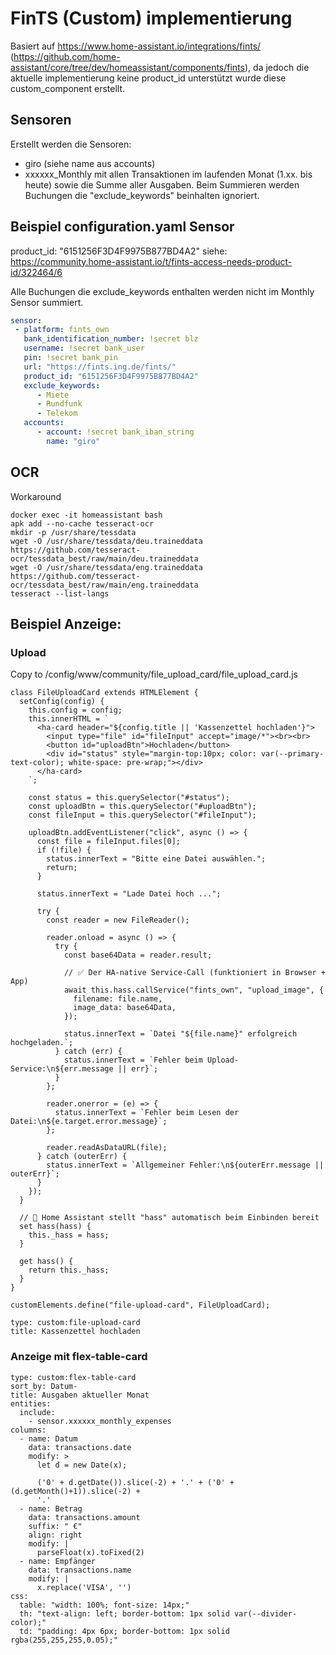 # FinTS (Custom) implementierung
Basiert auf https://www.home-assistant.io/integrations/fints/ (https://github.com/home-assistant/core/tree/dev/homeassistant/components/fints), 
da jedoch die aktuelle implementierung keine product_id unterstützt wurde diese custom_component erstellt. 

## Sensoren

Erstellt werden die Sensoren:
- giro (siehe name aus accounts)
- xxxxxx_Monthly mit allen Transaktionen im laufenden Monat (1.xx. bis heute) sowie die Summe aller Ausgaben.
  Beim Summieren werden Buchungen die  "exclude_keywords" beinhalten ignoriert.

## Beispiel configuration.yaml Sensor

product_id: "6151256F3D4F9975B877BD4A2" siehe: https://community.home-assistant.io/t/fints-access-needs-product-id/322464/6

Alle Buchungen die exclude_keywords enthalten werden nicht im Monthly Sensor summiert. 

```yaml
sensor:
 - platform: fints_own
   bank_identification_number: !secret blz
   username: !secret bank_user
   pin: !secret bank_pin
   url: "https://fints.ing.de/fints/"
   product_id: "6151256F3D4F9975B877BD4A2"
   exclude_keywords:
      - Miete
      - Rundfunk
      - Telekom
   accounts:
      - account: !secret bank_iban_string
        name: "giro"
```

## OCR
Workaround
```
docker exec -it homeassistant bash
apk add --no-cache tesseract-ocr
mkdir -p /usr/share/tessdata
wget -O /usr/share/tessdata/deu.traineddata https://github.com/tesseract-ocr/tessdata_best/raw/main/deu.traineddata
wget -O /usr/share/tessdata/eng.traineddata https://github.com/tesseract-ocr/tessdata_best/raw/main/eng.traineddata
tesseract --list-langs
```


## Beispiel Anzeige:

### Upload
Copy to /config/www/community/file_upload_card/file_upload_card.js 
```
class FileUploadCard extends HTMLElement {
  setConfig(config) {
    this.config = config;
    this.innerHTML = `
      <ha-card header="${config.title || 'Kassenzettel hochladen'}">
        <input type="file" id="fileInput" accept="image/*"><br><br>
        <button id="uploadBtn">Hochladen</button>
        <div id="status" style="margin-top:10px; color: var(--primary-text-color); white-space: pre-wrap;"></div>
      </ha-card>
    `;

    const status = this.querySelector("#status");
    const uploadBtn = this.querySelector("#uploadBtn");
    const fileInput = this.querySelector("#fileInput");

    uploadBtn.addEventListener("click", async () => {
      const file = fileInput.files[0];
      if (!file) {
        status.innerText = "Bitte eine Datei auswählen.";
        return;
      }

      status.innerText = "Lade Datei hoch ...";

      try {
        const reader = new FileReader();

        reader.onload = async () => {
          try {
            const base64Data = reader.result;

            // ✅ Der HA-native Service-Call (funktioniert in Browser + App)
            await this.hass.callService("fints_own", "upload_image", {
              filename: file.name,
              image_data: base64Data,
            });

            status.innerText = `Datei "${file.name}" erfolgreich hochgeladen.`;
          } catch (err) {
            status.innerText = `Fehler beim Upload-Service:\n${err.message || err}`;
          }
        };

        reader.onerror = (e) => {
          status.innerText = `Fehler beim Lesen der Datei:\n${e.target.error.message}`;
        };

        reader.readAsDataURL(file);
      } catch (outerErr) {
        status.innerText = `Allgemeiner Fehler:\n${outerErr.message || outerErr}`;
      }
    });
  }

  // 🔹 Home Assistant stellt "hass" automatisch beim Einbinden bereit
  set hass(hass) {
    this._hass = hass;
  }

  get hass() {
    return this._hass;
  }
}

customElements.define("file-upload-card", FileUploadCard);
```

```
type: custom:file-upload-card
title: Kassenzettel hochladen
```
### Anzeige mit flex-table-card
```
type: custom:flex-table-card
sort_by: Datum-
title: Ausgaben aktueller Monat
entities:
  include:
    - sensor.xxxxxx_monthly_expenses
columns:
  - name: Datum
    data: transactions.date
    modify: >
      let d = new Date(x);

      ('0' + d.getDate()).slice(-2) + '.' + ('0' + (d.getMonth()+1)).slice(-2) +
      '.'
  - name: Betrag
    data: transactions.amount
    suffix: " €"
    align: right
    modify: |
      parseFloat(x).toFixed(2)
  - name: Empfänger
    data: transactions.name
    modify: |
      x.replace('VISA', '')
css:
  table: "width: 100%; font-size: 14px;"
  th: "text-align: left; border-bottom: 1px solid var(--divider-color);"
  td: "padding: 4px 6px; border-bottom: 1px solid rgba(255,255,255,0.05);"

```
